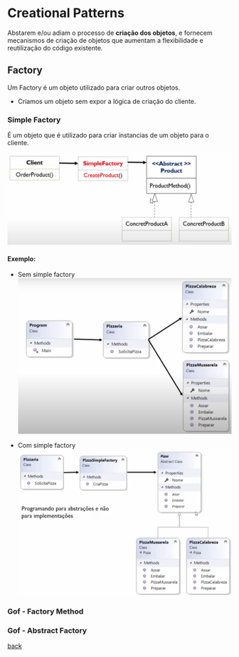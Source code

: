 # Creational Patterns

Abstarem e/ou adiam o processo de **criação dos objetos**, e fornecem mecanismos de criação de objetos que aumentam a flexibilidade e reutilização do código existente.

## Factory
Um Factory é um objeto utilizado para criar outros objetos.

* Criamos um objeto sem expor a lógica de criação do cliente.

### Simple Factory
É um objeto que é utilizado para criar instancias de um objeto para o cliente.

![](../../img/simple-factory.png)

#### Exemplo:
* Sem simple factory
![](../../img/sf-1.png)

* Com simple factory
![](../../img/sf-2.png)



### Gof - Factory Method
### Gof - Abstract Factory


[back](../Readme.md)